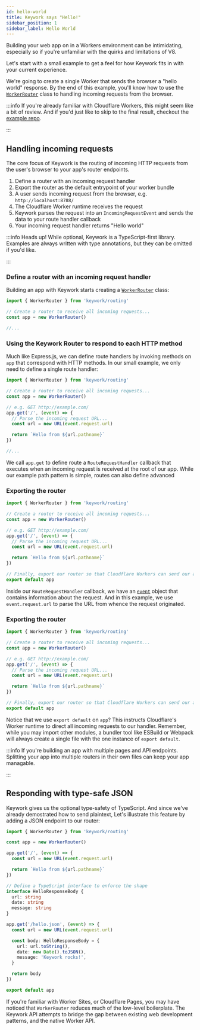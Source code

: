 ```yaml
---
id: hello-world
title: Keywork says "Hello!"
sidebar_position: 1
sidebar_label: Hello World
---
```


Building your web app on in a Workers environment can be intimidating,
especially so if you're unfamiliar with the quirks and limitations of V8.

Let's start with a small example to get a feel for how Keywork fits in with your current experience.

We're going to create a single Worker that sends the browser a "hello world" response.
By the end of this example, you'll know how to use the [`WorkerRouter`](/modules/router/api/classes/WorkerRouter)
class to handling incoming requests from the browser.

:::info
If you're already familiar with Cloudflare Workers, this might seem like a bit of review.
And if you'd just like to skip to the final result, checkout the [example repo](https://github.com/nirrius/keywork-starter-kit).

:::

## Handling incoming requests

The core focus of Keywork is the routing of incoming HTTP requests from the user's browser
to your app's router endpoints.

1. Define a router with an incoming request handler
2. Export the router as the default entrypoint of your worker bundle
3. A user sends incoming request from the browser, e.g. `http://localhost:8788/`
4. The Cloudflare Worker runtime receives the request
5. Keywork parses the request into an `IncomingRequestEvent` and sends the data to your route handler callback
6. Your incoming request handler returns "Hello world"

:::info
Heads up! While optional, Keywork is a TypeScript-first library.
Examples are always written with type annotations, but they can be omitted if you'd like.

:::

### Define a router with an incoming request handler

Building an app with Keywork starts creating a [`WorkerRouter`](/modules/router/api/classes/WorkerRouter)
class:

```ts title=_worker.ts
import { WorkerRouter } from 'keywork/routing'

// Create a router to receive all incoming requests...
const app = new WorkerRouter()

//...
```

### Using the Keywork Router to respond to each HTTP method

Much like Express.js, we can define route handlers by invoking methods on `app` that correspond with HTTP methods.
In our small example, we only need to define a single route handler:

```ts title=_worker.ts
import { WorkerRouter } from 'keywork/routing'

// Create a router to receive all incoming requests...
const app = new WorkerRouter()

// e.g. GET http://example.com/
app.get('/', (event) => {
  // Parse the incoming request URL...
  const url = new URL(event.request.url)

  return `Hello from ${url.pathname}`
})

//...
```

We call `app.get` to define route a `RouteRequestHandler`
callback that executes when an incoming request is received at the root of our app.
While our example path pattern is simple, routes can also define advanced

### Exporting the router

```ts title=_worker.ts
import { WorkerRouter } from 'keywork/routing'

// Create a router to receive all incoming requests...
const app = new WorkerRouter()

// e.g. GET http://example.com/
app.get('/', (event) => {
  // Parse the incoming request URL...
  const url = new URL(event.request.url)

  return `Hello from ${url.pathname}`
})

// Finally, export our router so that Cloudflare Workers can send our app requests...
export default app
```

Inside our `RouteRequestHandler` callback, we have an [`event`](/modules/http/request/api/classes/IncomingRequestEvent)
object that contains information about the request.
And in this example, we use `event.request.url` to parse the URL from whence the request originated.

### Exporting the router

```ts title=_worker.ts
import { WorkerRouter } from 'keywork/routing'

// Create a router to receive all incoming requests...
const app = new WorkerRouter()

// e.g. GET http://example.com/
app.get('/', (event) => {
  // Parse the incoming request URL...
  const url = new URL(event.request.url)

  return `Hello from ${url.pathname}`
})

// Finally, export our router so that Cloudflare Workers can send our app requests...
export default app
```

Notice that we use `export default` on `app`?
This instructs Cloudflare's Worker runtime to direct all incoming requests to our handler.
Remember, while you may import other modules, a bundler tool like ESBuild or Webpack
will always create a single file with the one instance of `export default`.

:::info
If you're building an app with multiple pages and API endpoints.
Splitting your app into multiple routers in their own files can keep your app managable.

:::

## Responding with type-safe JSON

Keywork gives us the optional type-safety of TypeScript.
And since we've already demostrated how to send plaintext,
Let's illustrate this feature by adding a JSON endpoint to our router:

```ts title=_worker.ts
import { WorkerRouter } from 'keywork/routing'

const app = new WorkerRouter()

app.get('/', (event) => {
  const url = new URL(event.request.url)

  return `Hello from ${url.pathname}`
})

// Define a TypeScript interface to enforce the shape
interface HelloResponseBody {
  url: string
  date: string
  message: string
}

app.get('/hello.json', (event) => {
  const url = new URL(event.request.url)

  const body: HelloResponseBody = {
    url: url.toString(),
    date: new Date().toJSON(),
    message: 'Keywork rocks!',
  }

  return body
})

export default app
```

If you're familiar with Worker Sites, or Cloudflare Pages, you may have noticed that
`WorkerRouter` reduces much of the low-level boilerplate.
The Keywork API attempts to bridge the gap between existing web development patterns,
and the native Worker API.
